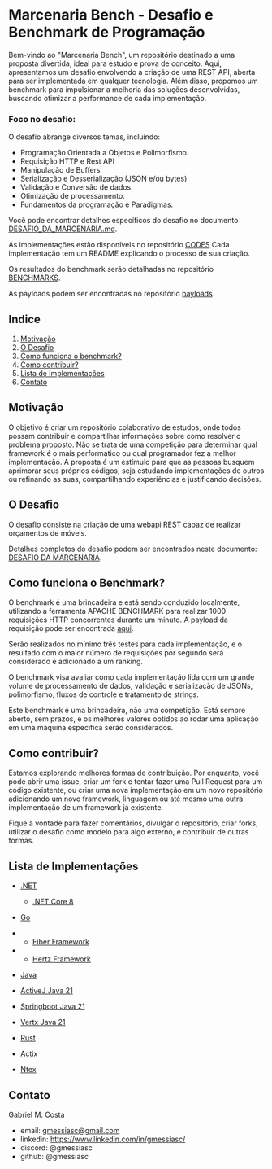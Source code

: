 # Marcenaria Bench - Desafio e Benchmark de Programação


Bem-vindo ao "Marcenaria Bench", um repositório destinado a uma proposta divertida, ideal para estudo e prova de conceito. Aqui, apresentamos um desafio envolvendo a criação de uma REST API, aberta para ser implementada em qualquer tecnologia. Além disso, propomos um benchmark para impulsionar a melhoria das soluções desenvolvidas, buscando otimizar a performance de cada implementação.

### Foco no desafio:

O desafio abrange diversos temas, incluindo:

- Programação Orientada a Objetos e Polimorfismo.
- Requisição HTTP e Rest API 
- Manipulação de Buffers 
- Serialização e Desserialização (JSON e/ou bytes)
- Validação e Conversão de dados.
- Otimização de processamento.
- Fundamentos da programação e Paradigmas.

Você pode encontrar detalhes específicos do desafio no documento [DESAFIO_DA_MARCENARIA.md](./challenge/).

As implementações estão disponíveis no repositório [CODES](./codes/)
Cada implementação tem um README explicando o processo de sua criação.

Os resultados do benchmark serão detalhadas no repositório [BENCHMARKS](./benchmarks/).

As payloads podem ser encontradas no repositório [payloads](./payloads/).

## Indice

1. [Motivação](#motivacao)
2. [O Desafio](#o_desafio)
3. [Como funciona o benchmark?](#como_funciona_o_benchmark)
4. [Como contribuir?](#como_contribuir)
5. [Lista de Implementações](#lista_de_implementacoes)
6. [Contato](#contato)

## Motivação 

O objetivo é criar um repositório colaborativo de estudos, onde todos possam contribuir e compartilhar informações sobre como resolver o problema proposto. Não se trata de uma competição para determinar qual framework é o mais performático ou qual programador fez a melhor implementação. A proposta é um estímulo para que as pessoas busquem aprimorar seus próprios códigos, seja estudando implementações de outros ou refinando as suas, compartilhando experiências e justificando decisões.


## O Desafio 

O desafio consiste na criação de uma webapi REST capaz de realizar orçamentos de móveis.

Detalhes completos do desafio podem ser encontrados neste documento: [DESAFIO DA MARCENARIA](./challenge/DESAFIO_DA_MARCENARIA.md).

## Como funciona o Benchmark? 

O benchmark é uma brincadeira e está sendo conduzido localmente, utilizando a ferramenta APACHE BENCHMARK para realizar 1000 requisições HTTP concorrentes durante um minuto. A payload da requisição pode ser encontrada [aqui](./payloads/).

Serão realizados no mínimo três testes para cada implementação, e o resultado com o maior número de requisições por segundo será considerado e adicionado a um ranking.

O benchmark visa avaliar como cada implementação lida com um grande volume de processamento de dados, validação e serialização de JSONs, polimorfismo, fluxos de controle e tratamento de strings.

Este benchmark é uma brincadeira, não uma competição. Está sempre aberto, sem prazos, e os melhores valores obtidos ao rodar uma aplicação em uma máquina específica serão considerados.


## Como contribuir?

Estamos explorando melhores formas de contribuição. Por enquanto, você pode abrir uma issue, criar um fork e tentar fazer uma Pull Request para um código existente, ou criar uma nova implementação em um novo repositório adicionando um novo framework, linguagem ou até mesmo uma outra implementação de um framework já existente.

Fique à vontade para fazer comentários, divulgar o repositório, criar forks, utilizar o desafio como modelo para algo externo, e contribuir de outras formas.


## Lista de Implementações

- [.NET](./codes/dotnet/)
    - [.NET Core 8](./codes/dotnet/MarcenariaDotNet/)


- [Go](./codes/go/)
- - [Fiber Framework](./codes/go/marcenaria-go-fiber/)
- - [Hertz Framework](./codes/go/marcenaria-go-hertz/go.mod) 


- [Java](./codes/java/)
 - [ActiveJ Java 21](./codes/java/marcenaria-java-activej/)
 - [Springboot Java 21](./codes/java/marcenaria-spring/)
 - [Vertx Java 21](./codes/java/marcenaria-java-vertx/) 


- [Rust](./codes/rust/)
 - [Actix](./codes/rust/marcenaria_rust_actix/)
 - [Ntex](./codes/rust/marcenaria_rust_ntex/) 

## Contato 

Gabriel M. Costa
- email: gmessiasc@gmail.com
- linkedin: https://www.linkedin.com/in/gmessiasc/
- discord: @gmessiasc
- github: @gmessiasc
